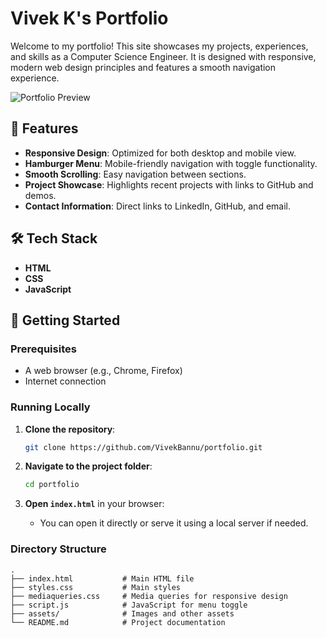 # Vivek K's Portfolio

Welcome to my portfolio! This site showcases my projects, experiences, and skills as a Computer Science Engineer. It is designed with responsive, modern web design principles and features a smooth navigation experience.

![Portfolio Preview](./assets/preview.png)

## 📌 Features

- **Responsive Design**: Optimized for both desktop and mobile view.
- **Hamburger Menu**: Mobile-friendly navigation with toggle functionality.
- **Smooth Scrolling**: Easy navigation between sections.
- **Project Showcase**: Highlights recent projects with links to GitHub and demos.
- **Contact Information**: Direct links to LinkedIn, GitHub, and email.

## 🛠️ Tech Stack

- **HTML**
- **CSS**
- **JavaScript**

## 🚀 Getting Started

### Prerequisites

- A web browser (e.g., Chrome, Firefox)
- Internet connection

### Running Locally

1. **Clone the repository**:
    ```bash
    git clone https://github.com/VivekBannu/portfolio.git
    ```

2. **Navigate to the project folder**:
    ```bash
    cd portfolio
    ```

3. **Open `index.html`** in your browser:
    - You can open it directly or serve it using a local server if needed.

### Directory Structure

```plaintext
.
├── index.html           # Main HTML file
├── styles.css           # Main styles
├── mediaqueries.css     # Media queries for responsive design
├── script.js            # JavaScript for menu toggle
├── assets/              # Images and other assets
└── README.md            # Project documentation
